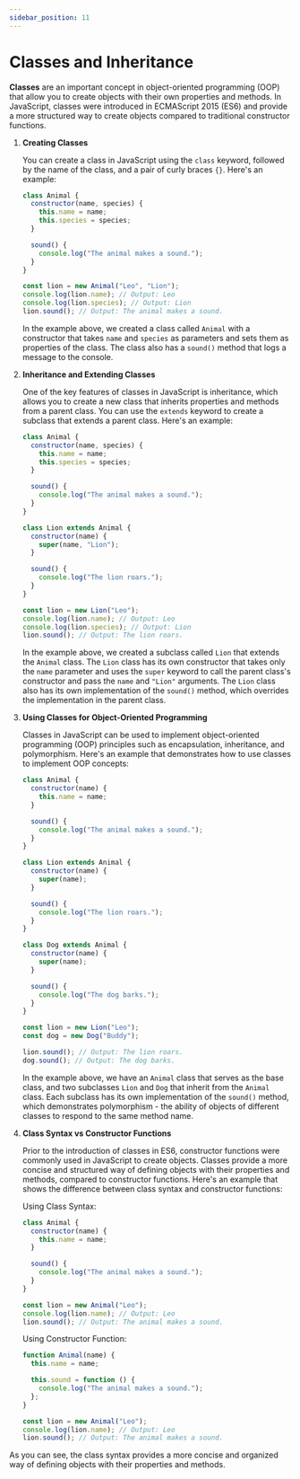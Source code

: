 ```yaml
---
sidebar_position: 11
---
```


# Classes and Inheritance

**Classes** are an important concept in object-oriented programming (OOP) that allow you to create objects with their own properties and methods. In JavaScript, classes were introduced in ECMAScript 2015 (ES6) and provide a more structured way to create objects compared to traditional constructor functions.

1.  **Creating Classes**

    You can create a class in JavaScript using the `class` keyword, followed by the name of the class, and a pair of curly braces `{}`. Here's an example:

    ```js title="Javascript"
    class Animal {
      constructor(name, species) {
        this.name = name;
        this.species = species;
      }

      sound() {
        console.log("The animal makes a sound.");
      }
    }

    const lion = new Animal("Leo", "Lion");
    console.log(lion.name); // Output: Leo
    console.log(lion.species); // Output: Lion
    lion.sound(); // Output: The animal makes a sound.
    ```

    In the example above, we created a class called `Animal` with a constructor that takes `name` and `species` as parameters and sets them as properties of the class. The class also has a `sound()` method that logs a message to the console.

2.  **Inheritance and Extending Classes**

    One of the key features of classes in JavaScript is inheritance, which allows you to create a new class that inherits properties and methods from a parent class. You can use the `extends` keyword to create a subclass that extends a parent class. Here's an example:

    ```js title="JavaScript"
    class Animal {
      constructor(name, species) {
        this.name = name;
        this.species = species;
      }

      sound() {
        console.log("The animal makes a sound.");
      }
    }

    class Lion extends Animal {
      constructor(name) {
        super(name, "Lion");
      }

      sound() {
        console.log("The lion roars.");
      }
    }

    const lion = new Lion("Leo");
    console.log(lion.name); // Output: Leo
    console.log(lion.species); // Output: Lion
    lion.sound(); // Output: The lion roars.
    ```

    In the example above, we created a subclass called `Lion` that extends the `Animal` class. The `Lion` class has its own constructor that takes only the `name` parameter and uses the `super` keyword to call the parent class's constructor and pass the `name` and `"Lion"` arguments. The `Lion` class also has its own implementation of the `sound()` method, which overrides the implementation in the parent class.

3.  **Using Classes for Object-Oriented Programming**

    Classes in JavaScript can be used to implement object-oriented programming (OOP) principles such as encapsulation, inheritance, and polymorphism. Here's an example that demonstrates how to use classes to implement OOP concepts:

    ```js title="JavaScript"
    class Animal {
      constructor(name) {
        this.name = name;
      }

      sound() {
        console.log("The animal makes a sound.");
      }
    }

    class Lion extends Animal {
      constructor(name) {
        super(name);
      }

      sound() {
        console.log("The lion roars.");
      }
    }

    class Dog extends Animal {
      constructor(name) {
        super(name);
      }

      sound() {
        console.log("The dog barks.");
      }
    }

    const lion = new Lion("Leo");
    const dog = new Dog("Buddy");

    lion.sound(); // Output: The lion roars.
    dog.sound(); // Output: The dog barks.
    ```

    In the example above, we have an `Animal` class that serves as the base class, and two subclasses `Lion` and `Dog` that inherit from the `Animal` class. Each subclass has its own implementation of the `sound()` method, which demonstrates polymorphism - the ability of objects of different classes to respond to the same method name.

4.  **Class Syntax vs Constructor Functions**

    Prior to the introduction of classes in ES6, constructor functions were commonly used in JavaScript to create objects. Classes provide a more concise and structured way of defining objects with their properties and methods, compared to constructor functions. Here's an example that shows the difference between class syntax and constructor functions:

    Using Class Syntax:

    ```js title="JavaScript"
    class Animal {
      constructor(name) {
        this.name = name;
      }

      sound() {
        console.log("The animal makes a sound.");
      }
    }

    const lion = new Animal("Leo");
    console.log(lion.name); // Output: Leo
    lion.sound(); // Output: The animal makes a sound.
    ```

    Using Constructor Function:

    ```js title="JavaScript"
    function Animal(name) {
      this.name = name;

      this.sound = function () {
        console.log("The animal makes a sound.");
      };
    }

    const lion = new Animal("Leo");
    console.log(lion.name); // Output: Leo
    lion.sound(); // Output: The animal makes a sound.
    ```

As you can see, the class syntax provides a more concise and organized way of defining objects with their properties and methods.
